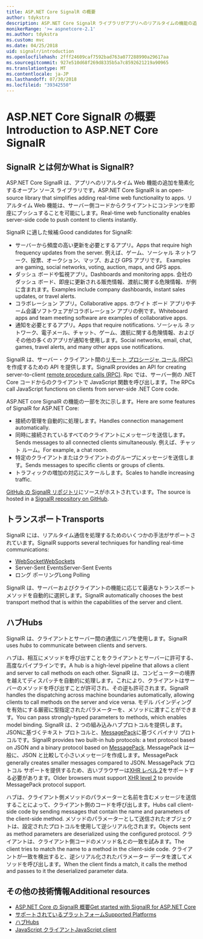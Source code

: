 ```yaml
---
title: ASP.NET Core SignalR の概要
author: tdykstra
description: ASP.NET Core SignalR ライブラリがアプリへのリアルタイムの機能の追加を簡略化する方法について説明します。
monikerRange: '>= aspnetcore-2.1'
ms.author: tdykstra
ms.custom: mvc
ms.date: 04/25/2018
uid: signalr/introduction
ms.openlocfilehash: 2fff24609caf7592bad763a077288990a29617aa
ms.sourcegitcommit: 927e510d68f269d8335b5a7c8592621219a90965
ms.translationtype: MT
ms.contentlocale: ja-JP
ms.lasthandoff: 07/30/2018
ms.locfileid: "39342550"
---
```

# <a name="introduction-to-aspnet-core-signalr"></a><span data-ttu-id="94c97-103">ASP.NET Core SignalR の概要</span><span class="sxs-lookup"><span data-stu-id="94c97-103">Introduction to ASP.NET Core SignalR</span></span>

## <a name="what-is-signalr"></a><span data-ttu-id="94c97-104">SignalR とは何か</span><span class="sxs-lookup"><span data-stu-id="94c97-104">What is SignalR?</span></span>

<span data-ttu-id="94c97-105">ASP.NET Core SignalR は、アプリへのリアルタイム Web 機能の追加を簡素化するオープン ソース ライブラリです。</span><span class="sxs-lookup"><span data-stu-id="94c97-105">ASP.NET Core SignalR is an open-source library that simplifies adding real-time web functionality to apps.</span></span> <span data-ttu-id="94c97-106">リアルタイム Web 機能は、サーバー側コードからクライアントにコンテンツを即座にプッシュすることを可能にします。</span><span class="sxs-lookup"><span data-stu-id="94c97-106">Real-time web functionality enables server-side code to push content to clients instantly.</span></span>

<span data-ttu-id="94c97-107">SignalR に適した候補:</span><span class="sxs-lookup"><span data-stu-id="94c97-107">Good candidates for SignalR:</span></span>

* <span data-ttu-id="94c97-108">サーバーから頻度の高い更新を必要とするアプリ。</span><span class="sxs-lookup"><span data-stu-id="94c97-108">Apps that require high frequency updates from the server.</span></span> <span data-ttu-id="94c97-109">例えば、ゲーム、ソーシャル ネットワーク、投票、オークション、マップ、および GPS アプリです。
</span><span class="sxs-lookup"><span data-stu-id="94c97-109">Examples are gaming, social networks, voting, auction, maps, and GPS apps.</span></span>
* <span data-ttu-id="94c97-110">ダッシュ ボードや監視アプリ。</span><span class="sxs-lookup"><span data-stu-id="94c97-110">Dashboards and monitoring apps.</span></span> <span data-ttu-id="94c97-111">会社のダッシュ ボード、即座に更新される販売情報、渡航に関する危険情報、が例に含まれます。</span><span class="sxs-lookup"><span data-stu-id="94c97-111">Examples include company dashboards, instant sales updates, or travel alerts.</span></span>
* <span data-ttu-id="94c97-112">コラボレーション アプリ。</span><span class="sxs-lookup"><span data-stu-id="94c97-112">Collaborative apps.</span></span> <span data-ttu-id="94c97-113">ホワイト ボード アプリやチーム会議ソフトウェアがコラボレーション アプリの例です。</span><span class="sxs-lookup"><span data-stu-id="94c97-113">Whiteboard apps and team meeting software are examples of collaborative apps.</span></span>
* <span data-ttu-id="94c97-114">通知を必要とするアプリ。</span><span class="sxs-lookup"><span data-stu-id="94c97-114">Apps that require notifications.</span></span> <span data-ttu-id="94c97-115">ソーシャル ネットワーク、電子メール、チャット、ゲーム、渡航に関する危険情報、およびその他の多くのアプリが通知を使用します。</span><span class="sxs-lookup"><span data-stu-id="94c97-115">Social networks, email, chat, games, travel alerts, and many other apps use notifications.</span></span>

<span data-ttu-id="94c97-116">SignalR は、サーバー・クライアント間の[リモート プロシージャ コール (RPC)](https://wikipedia.org/wiki/Remote_procedure_call)を作成するための API を提供します。</span><span class="sxs-lookup"><span data-stu-id="94c97-116">SignalR provides an API for creating server-to-client [remote procedure calls (RPC)](https://wikipedia.org/wiki/Remote_procedure_call).</span></span> <span data-ttu-id="94c97-117">Rpc では、サーバー側の .NET Core コードからのクライアントで JavaScript 関数を呼び出します。</span><span class="sxs-lookup"><span data-stu-id="94c97-117">The RPCs call JavaScript functions on clients from server-side .NET Core code.</span></span>

<span data-ttu-id="94c97-118">ASP.NET core SignalR の機能の一部を次に示します。</span><span class="sxs-lookup"><span data-stu-id="94c97-118">Here are some features of SignalR for ASP.NET Core:</span></span>

* <span data-ttu-id="94c97-119">接続の管理を自動的に処理します。</span><span class="sxs-lookup"><span data-stu-id="94c97-119">Handles connection management automatically.</span></span>
* <span data-ttu-id="94c97-120">同時に接続されているすべてのクライアントにメッセージを送信します。</span><span class="sxs-lookup"><span data-stu-id="94c97-120">Sends messages to all connected clients simultaneously.</span></span> <span data-ttu-id="94c97-121">例えば、チャット ルーム。</span><span class="sxs-lookup"><span data-stu-id="94c97-121">For example, a chat room.</span></span>
* <span data-ttu-id="94c97-122">特定のクライアントまたはクライアントのグループにメッセージを送信します。</span><span class="sxs-lookup"><span data-stu-id="94c97-122">Sends messages to specific clients or groups of clients.</span></span>
* <span data-ttu-id="94c97-123">トラフィックの増加の対応にスケールします。</span><span class="sxs-lookup"><span data-stu-id="94c97-123">Scales to handle increasing traffic.</span></span>

<span data-ttu-id="94c97-124">[GitHub の SignalR リポジトリ](https://github.com/aspnet/signalr)にソースがホストされています。</span><span class="sxs-lookup"><span data-stu-id="94c97-124">The source is hosted in a [SignalR repository on GitHub](https://github.com/aspnet/signalr).</span></span>

## <a name="transports"></a><span data-ttu-id="94c97-125">トランスポート</span><span class="sxs-lookup"><span data-stu-id="94c97-125">Transports</span></span>

<span data-ttu-id="94c97-126">SignalR には、リアルタイム通信を処理するためのいくつかの手法がサポートされています。</span><span class="sxs-lookup"><span data-stu-id="94c97-126">SignalR supports several techniques for handling real-time communications:</span></span>

* [<span data-ttu-id="94c97-127">WebSocket</span><span class="sxs-lookup"><span data-stu-id="94c97-127">WebSockets</span></span>](https://tools.ietf.org/html/rfc7118)
* <span data-ttu-id="94c97-128">Server-Sent Events</span><span class="sxs-lookup"><span data-stu-id="94c97-128">Server-Sent Events</span></span>
* <span data-ttu-id="94c97-129">ロング ポーリング</span><span class="sxs-lookup"><span data-stu-id="94c97-129">Long Polling</span></span>

<span data-ttu-id="94c97-130">SignalR は、サーバーおよびクライアントの機能に応じて最適なトランスポート メソッドを自動的に選択します。</span><span class="sxs-lookup"><span data-stu-id="94c97-130">SignalR automatically chooses the best transport method that is within the capabilities of the server and client.</span></span>

## <a name="hubs"></a><span data-ttu-id="94c97-131">ハブ</span><span class="sxs-lookup"><span data-stu-id="94c97-131">Hubs</span></span>

<span data-ttu-id="94c97-132">SignalR は、クライアントとサーバー間の通信に*ハブ*を使用します。</span><span class="sxs-lookup"><span data-stu-id="94c97-132">SignalR uses *hubs* to communicate between clients and servers.</span></span>

<span data-ttu-id="94c97-133">ハブは、相互にメソッドを呼び出すことをクライアントとサーバーに許可する、高度なパイプラインです。</span><span class="sxs-lookup"><span data-stu-id="94c97-133">A hub is a high-level pipeline that allows a client and server to call methods on each other.</span></span> <span data-ttu-id="94c97-134">SignalR は、コンピューターの境界を越えてディスパッチを自動的に処理します。これにより、クライアントはサーバーのメソッドを呼び出すことが許可され、その逆も許可されます。</span><span class="sxs-lookup"><span data-stu-id="94c97-134">SignalR handles the dispatching across machine boundaries automatically, allowing clients to call methods on the server and vice versa.</span></span> <span data-ttu-id="94c97-135">モデル バインディングを有効にする厳密に型指定されたパラメーターを、メソッドに渡すことができます。</span><span class="sxs-lookup"><span data-stu-id="94c97-135">You can pass strongly-typed parameters to methods, which enables model binding.</span></span> <span data-ttu-id="94c97-136">SignalR は、2 つの組み込みハブプロトコルを提供します。JSONに基づくテキスト プロトコルと、[MessagePack](https://msgpack.org/)に基づくバイナリ プロトコルです。</span><span class="sxs-lookup"><span data-stu-id="94c97-136">SignalR provides two built-in hub protocols: a text protocol based on JSON and a binary protocol based on [MessagePack](https://msgpack.org/).</span></span>  <span data-ttu-id="94c97-137">MessagePack は一般に、JSON と比較して小さいメッセージを作成します。</span><span class="sxs-lookup"><span data-stu-id="94c97-137">MessagePack generally creates smaller messages compared to JSON.</span></span> <span data-ttu-id="94c97-138">MessagePack プロトコル サポートを提供するため、古いブラウザーは[XHR レベル 2](https://caniuse.com/#feat=xhr2)をサポートする必要があります。</span><span class="sxs-lookup"><span data-stu-id="94c97-138">Older browsers must support [XHR level 2](https://caniuse.com/#feat=xhr2) to provide MessagePack protocol support.</span></span>

<span data-ttu-id="94c97-139">ハブは、クライアント側メソッドのパラメーターと名前を含むメッセージを送信することによって、クライアント側のコードを呼び出します。</span><span class="sxs-lookup"><span data-stu-id="94c97-139">Hubs call client-side code by sending messages that contain the name and parameters of the client-side method.</span></span> <span data-ttu-id="94c97-140">メソッドのパラメーターとして送信されたオブジェクトは、設定されたプロトコルを使用して逆シリアル化されます。</span><span class="sxs-lookup"><span data-stu-id="94c97-140">Objects sent as method parameters are deserialized using the configured protocol.</span></span> <span data-ttu-id="94c97-141">クライアントは、クライアント側コードのメソッド名との一致を試みます。</span><span class="sxs-lookup"><span data-stu-id="94c97-141">The client tries to match the name to a method in the client-side code.</span></span> <span data-ttu-id="94c97-142">クライアントが一致を検出すると、逆シリアル化されたパラメーター データを渡してメソッドを呼び出します。</span><span class="sxs-lookup"><span data-stu-id="94c97-142">When the client finds a match, it calls the method and passes to it the deserialized parameter data.</span></span>

## <a name="additional-resources"></a><span data-ttu-id="94c97-143">その他の技術情報</span><span class="sxs-lookup"><span data-stu-id="94c97-143">Additional resources</span></span>

* [<span data-ttu-id="94c97-144">ASP.NET Core の SignalR 概要</span><span class="sxs-lookup"><span data-stu-id="94c97-144">Get started with SignalR for ASP.NET Core</span></span>](xref:tutorials/signalr)
* [<span data-ttu-id="94c97-145">サポートされているプラットフォーム</span><span class="sxs-lookup"><span data-stu-id="94c97-145">Supported Platforms</span></span>](xref:signalr/supported-platforms)
* [<span data-ttu-id="94c97-146">ハブ</span><span class="sxs-lookup"><span data-stu-id="94c97-146">Hubs</span></span>](xref:signalr/hubs)
* [<span data-ttu-id="94c97-147">JavaScript クライアント</span><span class="sxs-lookup"><span data-stu-id="94c97-147">JavaScript client</span></span>](xref:signalr/javascript-client)
